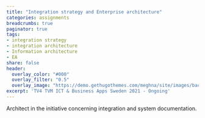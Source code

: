 ```yaml
---
title: "Integration strategy and Enterprise architecture"
categories: assignments
breadcrumbs: true
paginator: true
tags:
- integration strategy
- integration architecture
- Information architecture
- EA
share: false
header:
  overlay_color: "#000"
  overlay_filter: "0.5"
  overlay_image: "https://demo.gethugothemes.com/meghna/site/images/backgrounds/hero-area.jpg"
excerpt: 'TV4 TVM ICT & Business Apps Sweden 2021 - Ongoing'
---
```

 
Architect in the initiative concerning integration and system documentation.
 
